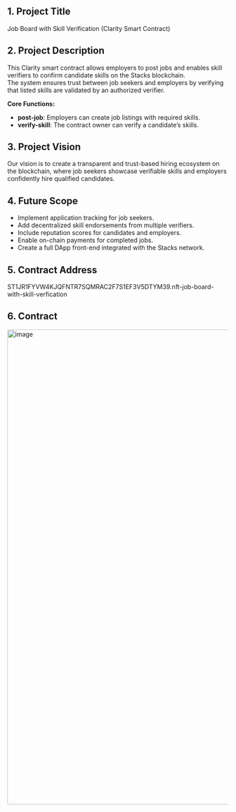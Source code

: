 

## 1. Project Title
Job Board with Skill Verification (Clarity Smart Contract)

## 2. Project Description
This Clarity smart contract allows employers to post jobs and enables skill verifiers to confirm candidate skills on the Stacks blockchain.  
The system ensures trust between job seekers and employers by verifying that listed skills are validated by an authorized verifier.

**Core Functions:**
- **post-job**: Employers can create job listings with required skills.
- **verify-skill**: The contract owner can verify a candidate’s skills.

## 3. Project Vision
Our vision is to create a transparent and trust-based hiring ecosystem on the blockchain, where job seekers showcase verifiable skills and employers confidently hire qualified candidates.

## 4. Future Scope
- Implement application tracking for job seekers.
- Add decentralized skill endorsements from multiple verifiers.
- Include reputation scores for candidates and employers.
- Enable on-chain payments for completed jobs.
- Create a full DApp front-end integrated with the Stacks network.

## 5. Contract Address
ST1JR1FYVW4KJQFNTR7SQMRAC2F7S1EF3V5DTYM39.nft-job-board-with-skill-verfication
## 6. Contract
<img width="1920" height="1080" alt="image" src="https://github.com/user-attachments/assets/a197a618-2229-4b97-8c2e-703048b05559" />

